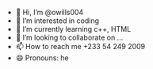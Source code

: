 - 👋 Hi, I’m @owills004
- 👀 I’m interested in coding 
- 🌱 I’m currently learning c++, HTML 
- 💞️ I’m looking to collaborate on ...
- 📫 How to reach me +233 54 249 2009
- 😄 Pronouns: he
  

<!---
owills004/owills004 is a ✨ special ✨ repository because its `README.md` (this file) appears on your GitHub profile.
You can click the Preview link to take a look at your changes.
--->
